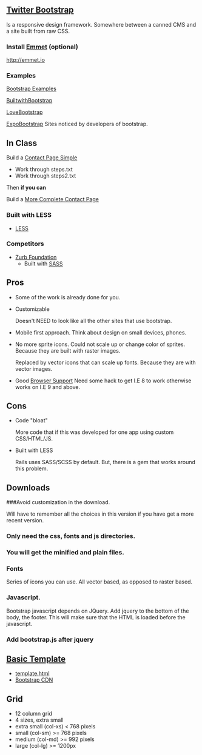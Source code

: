 ## [Twitter Bootstrap](http://getbootstrap.com/)
Is a responsive design framework.
  Somewhere between a canned CMS and a site built from raw CSS.

### Install [Emmet](http://emmet.io) (optional)
  
  http://emmet.io
  
### Examples
[Bootstrap Examples](http://getbootstrap.com/getting-started/#examples)

[BuiltwithBootstrap](http://builtwithbootstrap.com)

[LoveBootstrap](http://lovebootstrap.com)

[ExpoBootstrap](http://expo.bootstrap.com)
Sites noticed by developers of bootstrap.

## In Class 
Build a [Contact Page Simple](contact1.html)
* Work through steps.txt
* Work through steps2.txt

Then **if you can**

Build a [More Complete Contact Page](contact.html)

  
### Built with LESS
* [LESS](http://www.lesscss.org/)

### Competitors
* [Zurb Foundation](http://foundation.zurb.com/)
	* Built with [SASS](http://sass-lang.com/guide)


## Pros
* Some of the work is already done for you.
* Customizable

	Doesn't NEED to look like all the other sites that use bootstrap.
	
* Mobile first approach.
  Think about design on small devices, phones.

* No more sprite icons.
  Could not scale up or change color of sprites. Because they are built with raster images.

  Replaced by vector icons that can scale up fonts. Because they are with vector images.

* Good [Browser Support](http://getbootstrap.com/getting-started/#browsers)
  Need some hack to get I.E 8 to work otherwise works on I.E 9 and above.

## Cons
* Code "bloat"
   
   More code that if this was developed for one app using  custom CSS/HTML/JS.

* Built with LESS
   
   Rails uses SASS/SCSS by default. But, there is a gem that works around this problem.

## Downloads

###Avoid customization in the download.
  
  Will have to remember all the choices in this version if you have get a more
  recent version.

### Only need the css, fonts and js directories.
  
### You will get the minified and plain files.

### Fonts
   Series of icons you can use. All vector based, as opposed to raster based.

### Javascript.
Bootstrap javascript depends on JQuery. Add jquery to the bottom of the body, the footer.
   This will make sure that the HTML is loaded before the javascript.

### Add bootstrap.js after jquery

## [Basic Template](http://getbootstrap.com/getting-started/#template)
* [template.html](template.html)
* [Bootstrap CDN](http://getbootstrap.com/getting-started/#download-cdn)

## Grid
* 12 column grid
* 4 sizes, extra small
* extra small (col-xs) < 768 pixels
* small (col-sm) >= 768 pixels
* medium (col-md) >= 992 pixels
* large (col-lg) >= 1200px




